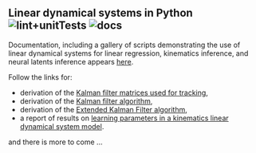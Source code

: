 Linear dynamical systems in Python ![lint+unitTests](https://github.com/joacorapela/ssm/actions/workflows/lint+unitTests.yml/badge.svg) ![docs](https://readthedocs.org/projects/pip/badge/)
----------------------------------

Documentation, including a gallery of scripts demonstrating the use of linear dynamical systems for linear regression, kinematics inference, and neural latents inference appears [here](https://joacorapela.github.io/ssm/index.html).

Follow the links for:
- derivation of the [Kalman filter matrices used for tracking](docs/tracking/tracking.pdf),
- derivation of the [Kalman filter algorithm](docs/inference/ldsInference.pdf),
- derivation of the [Extended Kalman Filter algorithm](docs/inference/ekfInference.pdf),
- a report of results on [learning parameters in a kinematics linear dynamical system model](docs/learning/learning.pdf).

and there is more to come ...

